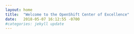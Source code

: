 ```yaml
---
layout: home
title:  "Welcome to the OpenShift Center of Excellence"
date:   2018-05-07 16:12:55 -0700
#categories: jekyll update
---
```

